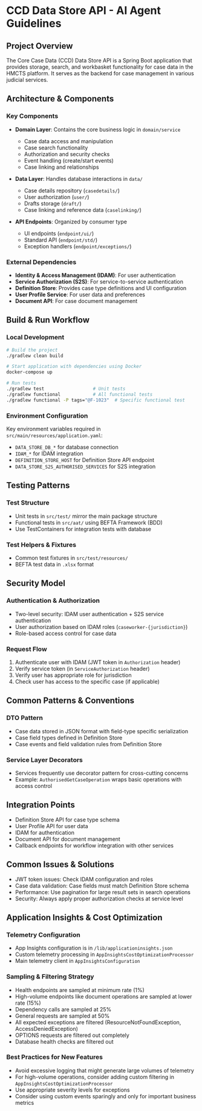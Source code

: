 # CCD Data Store API - AI Agent Guidelines

## Project Overview
The Core Case Data (CCD) Data Store API is a Spring Boot application that provides storage, search, and workbasket functionality for case data in the HMCTS platform. It serves as the backend for case management in various judicial services.

## Architecture & Components

### Key Components
- **Domain Layer**: Contains the core business logic in `domain/service`
  - Case data access and manipulation
  - Case search functionality
  - Authorization and security checks
  - Event handling (create/start events)
  - Case linking and relationships

- **Data Layer**: Handles database interactions in `data/`
  - Case details repository (`casedetails/`)
  - User authorization (`user/`)
  - Drafts storage (`draft/`)
  - Case linking and reference data (`caselinking/`)

- **API Endpoints**: Organized by consumer type
  - UI endpoints (`endpoint/ui/`)
  - Standard API (`endpoint/std/`)
  - Exception handlers (`endpoint/exceptions/`)

### External Dependencies
- **Identity & Access Management (IDAM)**: For user authentication
- **Service Authorization (S2S)**: For service-to-service authentication
- **Definition Store**: Provides case type definitions and UI configuration
- **User Profile Service**: For user data and preferences
- **Document API**: For case document management

## Build & Run Workflow

### Local Development
```bash
# Build the project
./gradlew clean build

# Start application with dependencies using Docker
docker-compose up

# Run tests
./gradlew test                  # Unit tests
./gradlew functional            # All functional tests
./gradlew functional -P tags="@F-1023"  # Specific functional test
```

### Environment Configuration
Key environment variables required in `src/main/resources/application.yaml`:
- `DATA_STORE_DB_*` for database connection
- `IDAM_*` for IDAM integration 
- `DEFINITION_STORE_HOST` for Definition Store API endpoint
- `DATA_STORE_S2S_AUTHORISED_SERVICES` for S2S integration

## Testing Patterns

### Test Structure
- Unit tests in `src/test/` mirror the main package structure
- Functional tests in `src/aat/` using BEFTA Framework (BDD)
- Use TestContainers for integration tests with database

### Test Helpers & Fixtures
- Common test fixtures in `src/test/resources/`
- BEFTA test data in `.xlsx` format

## Security Model

### Authentication & Authorization
- Two-level security: IDAM user authentication + S2S service authentication
- User authorization based on IDAM roles (`caseworker-{jurisdiction}`)
- Role-based access control for case data

### Request Flow
1. Authenticate user with IDAM (JWT token in `Authorization` header)
2. Verify service token (in `ServiceAuthorization` header)
3. Verify user has appropriate role for jurisdiction
4. Check user has access to the specific case (if applicable)

## Common Patterns & Conventions

### DTO Pattern
- Case data stored in JSON format with field-type specific serialization
- Case field types defined in Definition Store
- Case events and field validation rules from Definition Store

### Service Layer Decorators
- Services frequently use decorator pattern for cross-cutting concerns
- Example: `AuthorisedGetCaseOperation` wraps basic operations with access control

## Integration Points
- Definition Store API for case type schema
- User Profile API for user data
- IDAM for authentication
- Document API for document management
- Callback endpoints for workflow integration with other services

## Common Issues & Solutions
- JWT token issues: Check IDAM configuration and roles
- Case data validation: Case fields must match Definition Store schema
- Performance: Use pagination for large result sets in search operations
- Security: Always apply proper authorization checks at service level

## Application Insights & Cost Optimization

### Telemetry Configuration
- App Insights configuration is in `/lib/applicationinsights.json`
- Custom telemetry processing in `AppInsightsCostOptimizationProcessor`
- Main telemetry client in `AppInsightsConfiguration`

### Sampling & Filtering Strategy
- Health endpoints are sampled at minimum rate (1%)
- High-volume endpoints like document operations are sampled at lower rate (15%)
- Dependency calls are sampled at 25%
- General requests are sampled at 50%
- All expected exceptions are filtered (ResourceNotFoundException, AccessDeniedException)
- OPTIONS requests are filtered out completely
- Database health checks are filtered out

### Best Practices for New Features
- Avoid excessive logging that might generate large volumes of telemetry
- For high-volume operations, consider adding custom filtering in `AppInsightsCostOptimizationProcessor`
- Use appropriate severity levels for exceptions
- Consider using custom events sparingly and only for important business metrics
